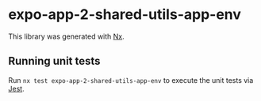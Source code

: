 # expo-app-2-shared-utils-app-env

This library was generated with [Nx](https://nx.dev).

## Running unit tests

Run `nx test expo-app-2-shared-utils-app-env` to execute the unit tests via [Jest](https://jestjs.io).
